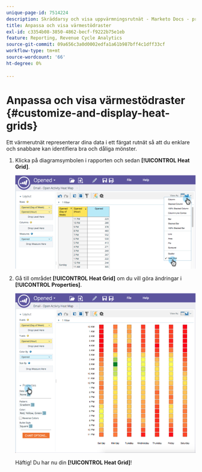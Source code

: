 ```yaml
---
unique-page-id: 7514224
description: Skräddarsy och visa uppvärmningsrutnät - Marketo Docs - produktdokumentation
title: Anpassa och visa värmestödraster
exl-id: c3354b08-3850-4862-becf-f9222b75e1eb
feature: Reporting, Revenue Cycle Analytics
source-git-commit: 09a656c3a0d0002edfa1a61b987bff4c1dff33cf
workflow-type: tm+mt
source-wordcount: '66'
ht-degree: 0%

---
```


# Anpassa och visa värmestödraster {#customize-and-display-heat-grids}

Ett värmerutnät representerar dina data i ett färgat rutnät så att du enklare och snabbare kan identifiera bra och dåliga mönster.

1. Klicka på diagramsymbolen i rapporten och sedan **[!UICONTROL Heat Grid]**.

   ![](assets/image2015-5-4-15-3a2-3a17.png)

1. Gå till området **[!UICONTROL Heat Grid]** om du vill göra ändringar i **[!UICONTROL Properties]**.

   ![](assets/image2015-5-4-16-3a7-3a9.png)

   Häftig! Du har nu din **[!UICONTROL Heat Grid]**!
